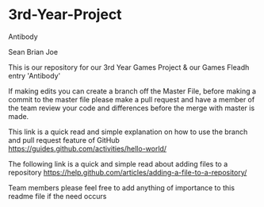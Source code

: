 # 3rd-Year-Project
Antibody
  
  Sean
    Brian
      Joe

This is our repository for our 3rd Year Games Project & our Games Fleadh entry 'Antibody'

If making edits you can create a branch off the Master File, before making a commit to the master file please make a pull request and have a member of the team review your code and differences before the merge with master is made. 

This link is a quick read and simple explanation on how to use the branch and pull request feature of GitHub https://guides.github.com/activities/hello-world/

The following link is a quick and simple read about adding files to a repository 
https://help.github.com/articles/adding-a-file-to-a-repository/

Team members please feel free to add anything of importance to this readme file if the need occurs
